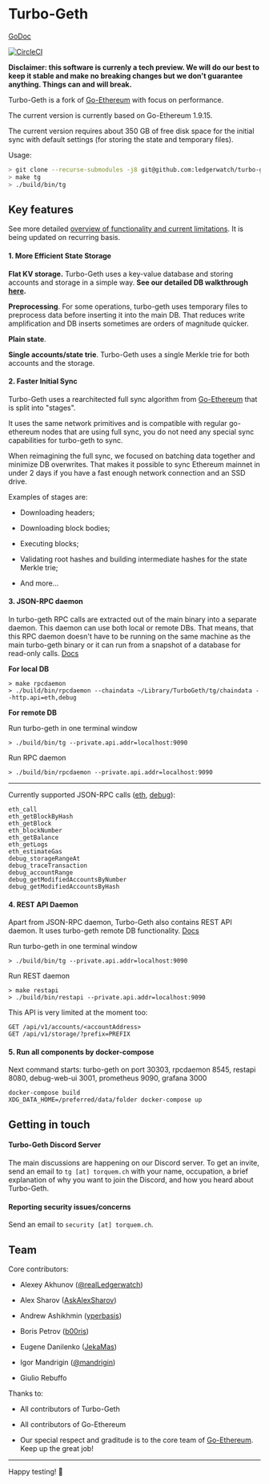 # Turbo-Geth

[GoDoc](https://godoc.org/github.com/ledgerwatch/turbo-geth)

[![CircleCI](https://circleci.com/gh/ledgerwatch/turbo-geth.svg?style=svg)](https://circleci.com/gh/ledgerwatch/turbo-geth)

**Disclaimer: this software is currenly a tech preview. We will do our best to
keep it stable and make no breaking changes but we don't guarantee anything.
Things can and will break.**

Turbo-Geth is a fork of [Go-Ethereum](https://github.com/ethereum/go-ethereum) with focus on performance.

The current version is currently based on Go-Ethereum 1.9.15.

The current version requires about 350 GB of free disk space for the initial sync with default settings (for storing the state and temporary files).

Usage:

```sh
> git clone --recurse-submodules -j8 git@github.com:ledgerwatch/turbo-geth.git && cd turbo-geth
> make tg
> ./build/bin/tg
```

## Key features 

See more detailed [overview of functionality and current limitations](https://ledgerwatch.github.io/turbo_geth_release.html).
It is being updated on recurring basis.

#### 1. More Efficient State Storage

**Flat KV storage.** Turbo-Geth uses a key-value database and storing accounts and storage in
a simple way. **See our detailed DB walkthrough [here](./docs/programmers_guide/db_walkthrough.MD).**

**Preprocessing**. For some operations, turbo-geth uses temporary files to preprocess data before
inserting it into the main DB. That reduces write amplification and 
DB inserts sometimes are orders of magnitude quicker.

**Plain state**.

**Single accounts/state trie**. Turbo-Geth uses a single Merkle trie for both
accounts and the storage.


#### 2. Faster Initial Sync

Turbo-Geth uses a rearchitected full sync algorithm from
[Go-Ethereum](https://github.com/ethereum/go-ethereum) that is split into
"stages".

It uses the same network primitives and is compatible with regular go-ethereum
nodes that are using full sync, you do not need any special sync capabilities
for turbo-geth to sync.

When reimagining the full sync, we focused on batching data together and minimize DB overwrites.
That makes it possible to sync Ethereum mainnet in under 2 days if you have a fast enough network connection
and an SSD drive.

Examples of stages are:

* Downloading headers;

* Downloading block bodies;

* Executing blocks;

* Validating root hashes and building intermediate hashes for the state Merkle trie;

* And more...

#### 3. JSON-RPC daemon

In turbo-geth RPC calls are extracted out of the main binary into a separate daemon.
This daemon can use both local or remote DBs. That means, that this RPC daemon
doesn't have to be running on the same machine as the main turbo-geth binary or
it can run from a snapshot of a database for read-only calls. [Docs](./cmd/rpcdaemon/Readme.md)

**For local DB**

```
> make rpcdaemon
> ./build/bin/rpcdaemon --chaindata ~/Library/TurboGeth/tg/chaindata --http.api=eth,debug
```
**For remote DB**

Run turbo-geth in one terminal window

```
> ./build/bin/tg --private.api.addr=localhost:9090
```

Run RPC daemon
```
> ./build/bin/rpcdaemon --private.api.addr=localhost:9090
```

---

Currently supported JSON-RPC calls ([eth](./cmd/rpcdaemon/eth_api.go), [debug](./cmd/rpcdaemon/debug_api.go)):

```
eth_call
eth_getBlockByHash
eth_getBlock
eth_blockNumber
eth_getBalance
eth_getLogs
eth_estimateGas
debug_storageRangeAt
debug_traceTransaction
debug_accountRange
debug_getModifiedAccountsByNumber
debug_getModifiedAccountsByHash
```

#### 4. REST API Daemon

Apart from JSON-RPC daemon, Turbo-Geth also contains REST API daemon. It uses
turbo-geth remote DB functionality. [Docs](./cmd/rpcdaemon/Readme.md)

Run turbo-geth in one terminal window

```
> ./build/bin/tg --private.api.addr=localhost:9090
```

Run REST daemon
```
> make restapi
> ./build/bin/restapi --private.api.addr=localhost:9090
```

This API is very limited at the moment too:

```
GET /api/v1/accounts/<accountAddress>
GET /api/v1/storage/?prefix=PREFIX
```

#### 5. Run all components by docker-compose

Next command starts: turbo-geth on port 30303, rpcdaemon 8545, restapi 8080, debug-web-ui 3001, prometheus 9090, grafana 3000

```
docker-compose build
XDG_DATA_HOME=/preferred/data/folder docker-compose up
```

## Getting in touch

#### Turbo-Geth Discord Server

The main discussions are happening on our Discord server. 
To get an invite, send an email to `tg [at] torquem.ch` with your name, occupation, 
a brief explanation of why you want to join the Discord, and how you heard about Turbo-Geth.

#### Reporting security issues/concerns

Send an email to `security [at] torquem.ch`.

## Team

Core contributors:

* Alexey Akhunov ([@realLedgerwatch](https://twitter.com/realLedgerwatch))

* Alex Sharov ([AskAlexSharov](https://github.com/AskAlexSharov))

* Andrew Ashikhmin ([yperbasis](https://github.com/yperbasis))

* Boris Petrov ([b00ris](https://github.com/b00ris))

* Eugene Danilenko ([JekaMas](https://github.com/JekaMas))

* Igor Mandrigin ([@mandrigin](https://twitter.com/mandrigin))

* Giulio Rebuffo

Thanks to:

* All contributors of Turbo-Geth

* All contributors of Go-Ethereum

* Our special respect and graditude is to the core team of [Go-Ethereum](https://github.com/ethereum/go-ethereum). Keep up the great job!

---

Happy testing! 🥤
